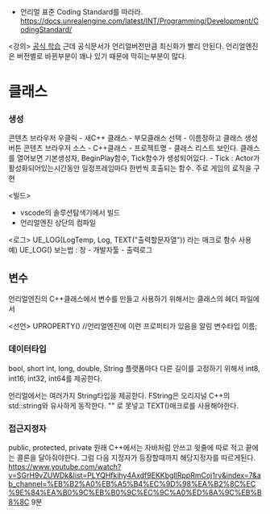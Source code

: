 
- 언리얼 표준 Coding Standard를 따라라. https://docs.unrealengine.com/latest/INT/Programming/Development/CodingStandard/



<강의>
[공식 학습](https://docs.unrealengine.com/4.26/ko/)
근데 공식문서가 언리얼버전만큼 최신화가 빨리 안된다. 언리얼엔진은 버전별로 바뀐부분이 꽤나 있기 때문에 막히는부분이 많다.


# 클래스
### 생성
콘텐츠 브라우저 우클릭 - 새C++ 클래스 - 부모클래스 선택 - 이름정하고 클래스 생성버튼
콘텐츠 브라우저 소스 - C++클래스 - 프로젝트명 - 클래스 리스트 보인다.
클래스를 열어보면 기본생성자, BeginPlay함수, Tick함수가 생성되어있다.
    - Tick :  Actor가 활성화되어있는시간동안 일정프레임마다 한번씩 호출되는 함수. 주로 게임의 로직을 구현

<빌드>
- vscode의 솔루션탐색기에서 빌드
- 언리얼엔진 상단의 컴파일

<로그>
UE_LOG(LogTemp, Log, TEXT("출력할문자열")) 라는 매크로 함수 사용
예) UE_LOG()
보는법 : 창 - 개발자툴 - 출력로그

## 변수
언리얼엔진의 C++클래스에서 변수를 만들고 사용하기 위해서는 클래스의 헤더 파일에서

<선언>
UPROPERTY() //언리얼엔진에 이런 프로퍼티가 있음을 알림
변수타입 이름;

### 데이터타입
bool, short int, long, double, String
플랫폼마다 다른 길이를 고정하기 위해서 int8, int16, int32, int64를 제공한다.

언리얼에서는 여러가지 String타입을 제공한다.
FString은 오리지널 C++의  std::string와 유사하게 동작한다.
    "" 로 못넣고 TEXT()매크로를 사용해야한다.

### 접근지정자
public, protected, private
원래 C++에서는 자바처럼 안쓰고 윗줄에 따로 적고 끝에는 콜론을 달아줘야한다. 그럼 다음 지정자가 등장할때까지 해당지정자를 따르게된다.
https://www.youtube.com/watch?v=SGrH9vZUWDk&list=PLYQHfkihy4Axdf9EKKbgIlRppRmCoj1rv&index=7&ab_channel=%EB%B2%A0%EB%A5%B4%EC%9D%98%EA%B2%8C%EC%9E%84%EA%B0%9C%EB%B0%9C%EC%9C%A0%ED%8A%9C%EB%B8%8C
9분